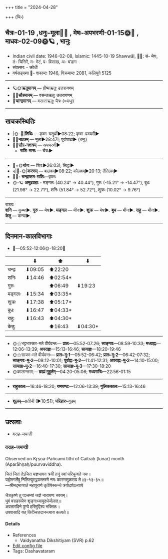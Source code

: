 +++
title = "2024-04-28"

+++
(चि॰)
## चैत्रः-01-19  ,धनुः-मूला🌛🌌  ,  मेषः-अपभरणी-01-15🌞🌌  ,  माधवः-02-09🌞🪐  , भानुः
- Indian civil date: 1946-02-08, Islamic: 1445-10-19 Shawwāl, 🌌🌞: सं- मेषः, तं- चित्तिरै, म- मेटं, प- विसाख, अ- ब’हाग
- संवत्सरः - क्रोधी
- वर्षसङ्ख्या 🌛- शकाब्दः 1946, विक्रमाब्दः 2081, कलियुगे 5125
___________________
- 🪐🌞**ऋतुमानम्** — ग्रीष्मऋतुः उत्तरायणम्
- 🌌🌞**सौरमानम्** — वसन्तऋतुः उत्तरायणम्
- 🌛**चान्द्रमानम्** — वसन्तऋतुः चैत्रः (≈मधुः)
___________________


## खचक्रस्थितिः
- |🌞-🌛|**तिथिः** — कृष्ण-चतुर्थी►08:22; कृष्ण-पञ्चमी►  
- 🌌🌛**नक्षत्रम्** — मूला►28:47!; पूर्वाषाढा► (धनुः)  
- 🌌🌞**सौर-नक्षत्रम्** — अपभरणी►  
  - **राशि-मासः** — चैत्रः► 
___________________
- 🌛+🌞**योगः** — शिवः►26:03!; सिद्धः►  
- २|🌛-🌞|**करणम्** — बालवम्►08:22; कौलवम्►20:13; तैतिलम्►  
- 🌌🌛- **चन्द्राष्टम-राशिः**—वृषभः  
- 🌞-🪐 **अमूढग्रहाः** - मङ्गलः (40.24° → 40.44°), गुरुः (-15.21° → -14.47°), बुधः (21.98° → 22.71°), शनिः (51.84° → 52.72°), शुक्रः (10.02° → 9.76°)
___________________
राशयः  
**शनि** — कुम्भः►. **गुरु** — मेषः►. **मङ्गल** — मीनः►. **शुक्र** — मेषः►. **बुध** — मीनः►. **राहु** — मीनः►. **केतु** — कन्या►. 
___________________


## दिनमान-कालविभागाः
- 🌅—05:52-12:06🌞-18:20🌇  

|      |⬇     |⬆     |⬇     |
|------|-----|-----|------|
|चन्द्रः|⬇09:05 |⬆22:20 |     |
|शनिः   |⬇14:46 |⬆02:54*|     |
|गुरुः  |     |⬆06:49 |⬇19:23 |
|मङ्गलः |⬇15:34 |⬆03:35*|     |
|शुक्रः |⬇17:38 |⬆05:17*|     |
|बुधः   |⬇16:47 |⬆04:33*|     |
|राहुः  |⬇16:43 |⬆04:30*|     |
|केतुः  |     |⬆16:43 |⬇04:30*|
___________________
- 🌞⚝भट्टभास्कर-मते वीर्यवन्तः— **प्रातः**—05:52-07:26; **साङ्गवः**—08:59-10:33; **मध्याह्नः**—12:06-13:39; **अपराह्णः**—15:13-16:46; **सायाह्नः**—18:20-19:46  
- 🌞⚝सायण-मते वीर्यवन्तः— **प्रातः-मु॰1**—05:52-06:42; **प्रातः-मु॰2**—06:42-07:32; **साङ्गवः-मु॰2**—09:12-10:01; **पूर्वाह्णः-मु॰2**—11:41-12:31; **अपराह्णः-मु॰2**—14:10-15:00; **सायाह्नः-मु॰2**—16:40-17:30; **सायाह्नः-मु॰3**—17:30-18:20  
- 🌞कालान्तरम्— **ब्राह्मं मुहूर्तम्**—04:20-05:06; **मध्यरात्रिः**—22:56-01:15  
___________________
- **राहुकालः**—16:46-18:20; **यमघण्टः**—12:06-13:39; **गुलिककालः**—15:13-16:46  
___________________
- **शूलम्**—प्रतीची (►10:51); **परिहारः**–गुडम्  
___________________

## उत्सवाः
- वराह-जयन्ती
### वराह-जयन्ती

Observed on Kr̥ṣṇa-Pañcamī tithi of Caitraḥ (lunar) month (Aparāhṇaḥ/puurvaviddha). 

जितं जितं तेऽजित यज्ञभावन त्रयीं तनुं स्वां परिधुन्वते नमः।  
यद्रोमगर्तेषु निलिल्युरद्धयस्तस्मै नमः कारणसूकराय ते॥३-१३-३५॥  
—श्रीमद्भागवते महापुराणे तृतीयेस्कन्धे त्रयोदशेऽध्याये  
  
चैत्रकृष्णे तु पञ्चम्यां जज्ञे नारायणः स्वयम्।  
भुवं वराहरूपेण शृङ्गाभ्यामुदधेर्जलात्॥  
अवतारदिने पुण्ये हरिमुद्दिश्य भक्तितः।  
उपवासादि यत् किञ्चित्तदानन्त्याय कल्पते॥



#### Details
- References
  - Vaidyanatha Dikshitiyam (SVR) p.62
- [Edit config file](https://github.com/jyotisham/adyatithi/blob/master/devatA/vaiShNava/lunar_month/tithi/01/20/varAha~jayantI.toml)
- Tags: Dashavataram


